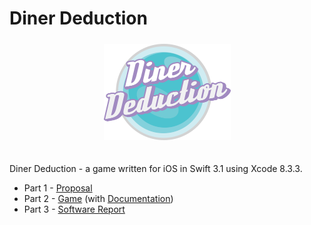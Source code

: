 # Diner Deduction

<center>
    <img src="https://raw.githubusercontent.com/Leonie-/diner-deduction/master/logo.png" width="203" height="154" style="margin:5px auto 20px;" />
</center>

Diner Deduction - a game written for iOS in Swift 3.1 using Xcode 8.3.3. 

* Part 1 - [Proposal](https://github.com/Leonie-/diner-deduction/blob/master/Leonie-Kenyon-iOS-App-Proposal.pdf)
* Part 2 - [Game](https://github.com/Leonie-/diner-deduction/tree/master/Diner%20Deduction) (with [Documentation](https://github.com/Leonie-/diner-deduction/tree/master/Diner%20Deduction/docs))
* Part 3 - [Software Report](https://github.com/Leonie-/diner-deduction/blob/master/Leonie-Kenyon-iOS-Software-Report.pdf)
